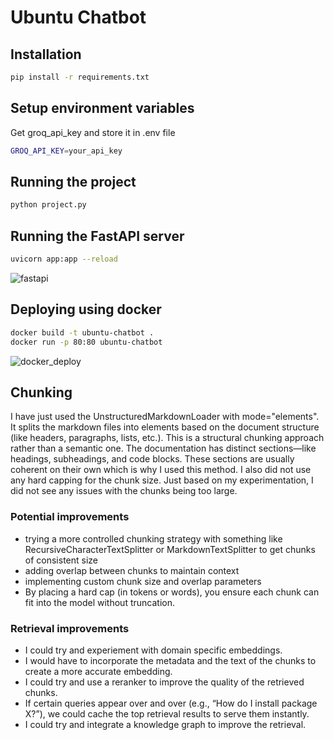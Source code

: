 # Ubuntu Chatbot

## Installation

```bash
pip install -r requirements.txt
```

## Setup environment variables

Get groq_api_key and store it in .env file

```bash
GROQ_API_KEY=your_api_key
```


## Running the project

```bash
python project.py
```

## Running the FastAPI server

```bash
uvicorn app:app --reload
```

![fastapi](https://github.com/user-attachments/assets/b340b5aa-0c41-4670-bec3-1a88a8921de5)


## Deploying using docker

```bash
docker build -t ubuntu-chatbot .
docker run -p 80:80 ubuntu-chatbot
```

![docker_deploy](https://github.com/user-attachments/assets/e1c82d16-b467-42f3-a174-2550f7512004)

## Chunking

I have just used the UnstructuredMarkdownLoader with mode="elements". It splits the markdown files into elements based on the document structure (like headers, paragraphs, lists, etc.). This is a structural chunking approach rather than a semantic one. The documentation has distinct sections—like headings, subheadings, and code blocks. These sections are usually coherent on their own which is why I used this method. I also did not use any hard capping for the chunk size. Just based on my experimentation, I did not see any issues with the chunks being too large.

### Potential improvements

- trying a more controlled chunking strategy with something like RecursiveCharacterTextSplitter or MarkdownTextSplitter to get chunks of consistent size
- adding overlap between chunks to maintain context
- implementing custom chunk size and overlap parameters
- By placing a hard cap (in tokens or words), you ensure each chunk can fit into the model without truncation.

### Retrieval improvements

- I could try and experiement with domain specific embeddings.
- I would have to incorporate the metadata and the text of the chunks to create a more accurate embedding.
- I could try and use a reranker to improve the quality of the retrieved chunks.
- If certain queries appear over and over (e.g., “How do I install package X?”), we could cache the top retrieval results to serve them instantly.
- I could try and integrate a knowledge graph to improve the retrieval.
